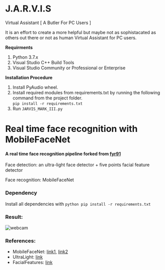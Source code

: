 # J.A.R.V.I.S
Virtual Assistant [ A Butler For PC Users ]

It is an effort to create a more helpful but maybe not as sophistacated as others out there or not as human Virtual Assistant for PC users.

**Requirments**
1. Python 3.7.x
2. Visual Studio C++ Build Tools
3. Visual Studio Community or Professional or Enterprise

**Installation Procedure**
1. Install PyAudio wheel.  
2. Install required modules from requirements.txt by running the following command from the project folder.  
```pip install -r requirements.txt```  
3. Run ```JARVIS_MARK_III.py```

# Real time face recognition with MobileFaceNet
#### A real time face recognition pipeline forked from [fyr91](https://github.com/fyr91/face_recognition)

Face detection: an ultra-light face detector + five points facial feature detector

Face recognition: MobileFaceNet

### Dependency
Install all dependencies with 
```python pip install -r requirements.txt```

### Result:
![webcam](output/recog_trim.gif)

### References:
- MobileFaceNet: [link1](https://arxiv.org/abs/1804.07573), [link2](https://github.com/yangxue0827/MobileFaceNet_Tensorflow)
- UltraLight: [link](https://github.com/Linzaer/Ultra-Light-Fast-Generic-Face-Detector-1MB)
- FacialFeatures: [link](https://github.com/ageitgey/face_recognition)
